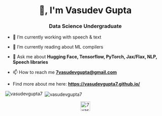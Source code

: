 <h1 align="center">👋, I'm Vasudev Gupta</h1>
<h3 align="center">Data Science Undergraduate</h3>

- 🔭 I’m currently working with speech & text

- 🌱 I’m currently reading about ML compilers

- 💬 Ask me about **Hugging Face, Tensorflow, PyTorch, Jax/Flax, NLP, Speech libraries**

- 📫 How to reach me **7vasudevgupta@gmail.com**

- Find more about me here: **https://vasudevgupta7.github.io/**

<p align="left"><img align="left" src="https://github-readme-stats.vercel.app/api/top-langs/?username=vasudevgupta7&layout=compact&hide=html" alt="vasudevgupta7" /></p>

<p>&nbsp;<img align="center" src="https://github-readme-stats.vercel.app/api?username=vasudevgupta7&show_icons=true" alt="vasudevgupta7" /></p>

<p align="center">
<a href="https://twitter.com/7vasudevgupta" target="blank"><img align="center" src="https://cdn.jsdelivr.net/npm/simple-icons@3.0.1/icons/twitter.svg" alt="7vasudevgupta" height="30" width="30" /></a>
</p>
